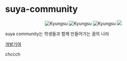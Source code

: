 # suya-community

<p align="center">
  <img alt="Kyungsu" src="https://img.shields.io/badge/Version%20-0.0.1b-orange.svg?style=flat&colorA=E1523D&colorB=blue" />
  <img alt="Kyungsu" src="https://img.shields.io/badge/Python%20-3.9%20%7C%203.10%20%7C%203.11-orange.svg?style=flat&colorA=gray&colorB=blue" style="max-width:100%;" />
  <img alt="Kyungsu" src="https://img.shields.io/badge/FastAPI%20-0.111.0-orange.svg?style=flat&colorA=E1523D&colorB=blue" />
  <img src="https://badgen.net/badge/icon/terminal?icon=terminal&label" />
</p>

suya community는 학생들과 함께 만들어가는 꿈의 나라


[개발기여](CONTRIBUTING.md)

chccch